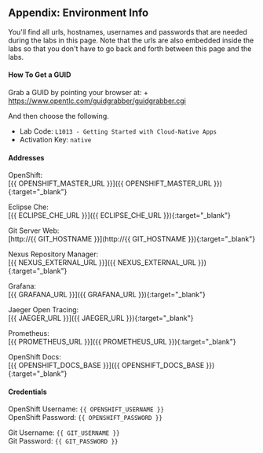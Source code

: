 ## Appendix: Environment Info

You'll find all urls, hostnames, usernames and passwords that are needed during the
labs in this page. Note that the urls are also embedded inside the labs so that you 
don't have to go back and forth between this page and the labs.

#### How To Get a GUID
Grab a GUID by pointing your browser at: + 
https://www.opentlc.com/guidgrabber/guidgrabber.cgi 

And then choose the following. 

* Lab Code: `L1013 - Getting Started with Cloud-Native Apps`
* Activation Key: `native`

#### Addresses

OpenShift: <br/>
[{{ OPENSHIFT_MASTER_URL }}]({{ OPENSHIFT_MASTER_URL }}){:target="_blank"} 

Eclipse Che: <br/>
[{{ ECLIPSE_CHE_URL }}]({{ ECLIPSE_CHE_URL }}){:target="_blank"} 

Git Server Web: <br/>
[http://{{ GIT_HOSTNAME }}](http://{{ GIT_HOSTNAME }}){:target="_blank"} 

Nexus Repository Manager: <br/>
[{{ NEXUS_EXTERNAL_URL }}]({{ NEXUS_EXTERNAL_URL }}){:target="_blank"} 

Grafana: <br/>
[{{ GRAFANA_URL }}]({{ GRAFANA_URL }}){:target="_blank"} 

Jaeger Open Tracing: <br/>
[{{ JAEGER_URL }}]({{ JAEGER_URL }}){:target="_blank"} 

Prometheus: <br/>
[{{ PROMETHEUS_URL }}]({{ PROMETHEUS_URL }}){:target="_blank"} 

OpenShift Docs: <br/>
[{{ OPENSHIFT_DOCS_BASE }}]({{ OPENSHIFT_DOCS_BASE }}){:target="_blank"} 

#### Credentials

OpenShift Username: `{{ OPENSHIFT_USERNAME }}` <br/>
OpenShift Password: `{{ OPENSHIFT_PASSWORD }}` <br/>

Git Username: `{{ GIT_USERNAME }}` <br/>
Git Password: `{{ GIT_PASSWORD }}` <br/>
